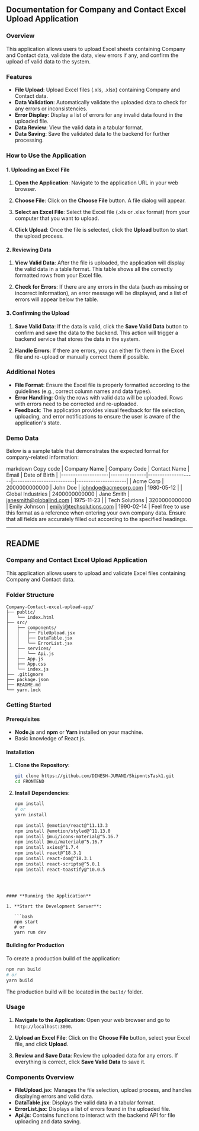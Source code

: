 ## **Documentation for Company and Contact Excel Upload Application**

### **Overview**

This application allows users to upload Excel sheets containing Company and Contact data, validate the data, view errors if any, and confirm the upload of valid data to the system.

### **Features**

- **File Upload**: Upload Excel files (.xls, .xlsx) containing Company and Contact data.
- **Data Validation**: Automatically validate the uploaded data to check for any errors or inconsistencies.
- **Error Display**: Display a list of errors for any invalid data found in the uploaded file.
- **Data Review**: View the valid data in a tabular format.
- **Data Saving**: Save the validated data to the backend for further processing.

### **How to Use the Application**

#### **1. Uploading an Excel File**

1. **Open the Application**: Navigate to the application URL in your web browser.
   
2. **Choose File**: Click on the **Choose File** button. A file dialog will appear.

3. **Select an Excel File**: Select the Excel file (.xls or .xlsx format) from your computer that you want to upload.

4. **Click Upload**: Once the file is selected, click the **Upload** button to start the upload process.

#### **2. Reviewing Data**

1. **View Valid Data**: After the file is uploaded, the application will display the valid data in a table format. This table shows all the correctly formatted rows from your Excel file.
   
2. **Check for Errors**: If there are any errors in the data (such as missing or incorrect information), an error message will be displayed, and a list of errors will appear below the table.

#### **3. Confirming the Upload**

1. **Save Valid Data**: If the data is valid, click the **Save Valid Data** button to confirm and save the data to the backend. This action will trigger a backend service that stores the data in the system.

2. **Handle Errors**: If there are errors, you can either fix them in the Excel file and re-upload or manually correct them if possible.

### **Additional Notes**

- **File Format**: Ensure the Excel file is properly formatted according to the guidelines (e.g., correct column names and data types).
- **Error Handling**: Only the rows with valid data will be uploaded. Rows with errors need to be corrected and re-uploaded.
- **Feedback**: The application provides visual feedback for file selection, uploading, and error notifications to ensure the user is aware of the application's state.

### Demo Data
Below is a sample table that demonstrates the expected format for company-related information:

markdown
Copy code
| Company Name       | Company Code  | Contact Name       | Email                    | Date of Birth       |
|--------------------|---------------|--------------------|--------------------------|---------------------|
| Acme Corp          | 2000000000000 | John Doe           | johndoe@acmecorp.com     | 1980-05-12          |
| Global Industries  | 2400000000000 | Jane Smith         | janesmith@globalind.com  | 1975-11-23          |
| Tech Solutions     | 3200000000000 | Emily Johnson      | emilyj@techsolutions.com | 1990-02-14          |
Feel free to use this format as a reference when entering your own company data. Ensure that all fields are accurately filled out according to the specified headings.

---

## **README**

### **Company and Contact Excel Upload Application**

This application allows users to upload and validate Excel files containing Company and Contact data.

### **Folder Structure**

```plaintext
Company-Contact-excel-upload-app/
├── public/
│   └── index.html
├── src/
│   ├── components/
│   │   ├── FileUpload.jsx
│   │   ├── DataTable.jsx
│   │   └── ErrorList.jsx
│   ├── services/
│   │   └── Api.js
│   ├── App.js
│   ├── App.css
│   └── index.js
├── .gitignore
├── package.json
├── README.md
└── yarn.lock
```

### **Getting Started**

#### **Prerequisites**

- **Node.js** and **npm** or **Yarn** installed on your machine.
- Basic knowledge of React.js.

#### **Installation**

1. **Clone the Repository**:

   ```bash
   git clone https://github.com/DINESH-JUMANI/ShipmntsTask1.git
   cd FRONTEND
   ```

2. **Install Dependencies**:

   ```bash
   npm install
   # or
   yarn install
   ```
   ```bash
   npm install @emotion/react@^11.13.3
   npm install @emotion/styled@^11.13.0
   npm install @mui/icons-material@^5.16.7
   npm install @mui/material@^5.16.7
   npm install axios@^1.7.4
   npm install react@^18.3.1
   npm install react-dom@^18.3.1
   npm install react-scripts@^5.0.1
   npm install react-toastify@^10.0.5
```



#### **Running the Application**

1. **Start the Development Server**:

   ```bash
   npm start
   # or
   yarn run dev
   ```


#### **Building for Production**

To create a production build of the application:

```bash
npm run build
# or
yarn build
```

The production build will be located in the `build/` folder.

### **Usage**

1. **Navigate to the Application**: Open your web browser and go to `http://localhost:3000`.

2. **Upload an Excel File**: Click on the **Choose File** button, select your Excel file, and click **Upload**.

3. **Review and Save Data**: Review the uploaded data for any errors. If everything is correct, click **Save Valid Data** to save it.

### **Components Overview**

- **FileUpload.jsx**: Manages the file selection, upload process, and handles displaying errors and valid data.
- **DataTable.jsx**: Displays the valid data in a tabular format.
- **ErrorList.jsx**: Displays a list of errors found in the uploaded file.
- **Api.js**: Contains functions to interact with the backend API for file uploading and data saving.
